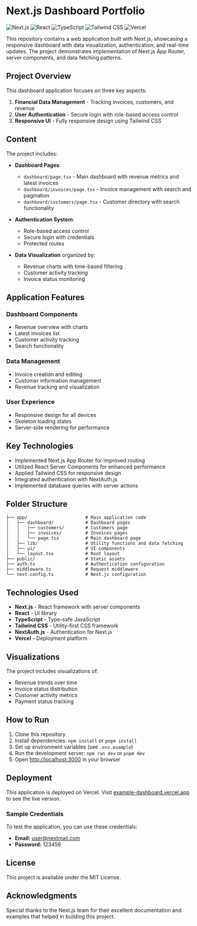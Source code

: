 # Next.js Dashboard Portfolio
![Next.js](https://img.shields.io/badge/Next.js-14-000000?style=for-the-badge&logo=next.js&logoColor=white)
![React](https://img.shields.io/badge/React-18-61DAFB?style=for-the-badge&logo=react&logoColor=black)
![TypeScript](https://img.shields.io/badge/TypeScript-5-3178C6?style=for-the-badge&logo=typescript&logoColor=white)
![Tailwind CSS](https://img.shields.io/badge/Tailwind-3-06B6D4?style=for-the-badge&logo=tailwindcss&logoColor=white)
![Vercel](https://img.shields.io/badge/Vercel-Deployment-000000?style=for-the-badge&logo=vercel&logoColor=white)

This repository contains a  web application built with Next.js, showcasing a responsive dashboard with data visualization, authentication, and real-time updates. The project demonstrates implementation of Next.js App Router, server components, and data fetching patterns.

## Project Overview

This dashboard application focuses on three key aspects:

1. **Financial Data Management** - Tracking invoices, customers, and revenue
2. **User Authentication** - Secure login with role-based access control
3. **Responsive UI** - Fully responsive design using Tailwind CSS

## Content

The project includes:
- **Dashboard Pages**:
    - `dashboard/page.tsx` - Main dashboard with revenue metrics and latest invoices
    - `dashboard/invoices/page.tsx` - Invoice management with search and pagination
    - `dashboard/customers/page.tsx` - Customer directory with search functionality

- **Authentication System**:
    - Role-based access control
    - Secure login with credentials
    - Protected routes

- **Data Visualization** organized by:
    - Revenue charts with time-based filtering
    - Customer activity tracking
    - Invoice status monitoring

## Application Features

### Dashboard Components
- Revenue overview with charts
- Latest invoices list
- Customer activity tracking
- Search functionality

### Data Management
- Invoice creation and editing
- Customer information management
- Revenue tracking and visualization

### User Experience
- Responsive design for all devices
- Skeleton loading states
- Server-side rendering for performance

## Key Technologies

- Implemented Next.js App Router for improved routing
- Utilized React Server Components for enhanced performance
- Applied Tailwind CSS for responsive design
- Integrated authentication with NextAuth.js
- Implemented database queries with server actions

## Folder Structure

```
├── app/                      # Main application code
│   ├── dashboard/            # Dashboard pages
│   │   ├── customers/        # Customers page
│   │   ├── invoices/         # Invoices pages
│   │   └── page.tsx          # Main dashboard page
│   ├── lib/                  # Utility functions and data fetching
│   ├── ui/                   # UI components
│   └── layout.tsx            # Root layout
├── public/                   # Static assets
├── auth.ts                   # Authentication configuration
├── middleware.ts             # Request middleware
└── next.config.ts            # Next.js configuration
```

## Technologies Used

- **Next.js** - React framework with server components
- **React** - UI library
- **TypeScript** - Type-safe JavaScript
- **Tailwind CSS** - Utility-first CSS framework
- **NextAuth.js** - Authentication for Next.js
- **Vercel** - Deployment platform

## Visualizations

The project includes visualizations of:
- Revenue trends over time
- Invoice status distribution
- Customer activity metrics
- Payment status tracking

## How to Run

1. Clone this repository
2. Install dependencies: `npm install` or `pnpm install`
3. Set up environment variables (see `.env.example`)
4. Run the development server: `npm run dev` or `pnpm dev`
5. Open [http://localhost:3000](http://localhost:3000) in your browser

## Deployment

This application is deployed on Vercel. Visit [example-dashboard.vercel.app](https://example-dashboard.vercel.app) to see the live version.

### Sample Credentials

To test the application, you can use these credentials:
- **Email:** user@nextmail.com
- **Password:** 123456

## License

This project is available under the MIT License.

## Acknowledgments

Special thanks to the Next.js team for their excellent documentation and examples that helped in building this project.